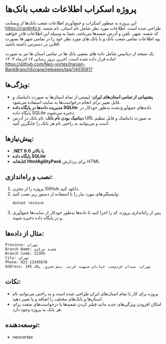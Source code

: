 
# پروژه اسکراب اطلاعات شعب بانک‌ها

این پروژه به منظور اسکراب و جمع‌آوری اطلاعات شعب بانک‌ها از وبسایت https://cardinfo.ir  طراحی شده است. اطلاعات مورد نظر شامل نام استان، نام شعبه، کد شعبه، شهر، تلفن و آدرس شعبه‌ها می‌باشد.
شما به وسیله این اطلاعات قادر خواهید بود اطلاعات تمامی شعب بانک  و یا بانک های مورد نظر خود را در تمامی شهر ها بصورت افلاین در دسترس داشته باشید.

یک نسخه از دیتابیس شامل داده های بعضی بانک ها در تمامی استان ها نیز به صورت اماده قرار داده شده است.
اخرین بروز رسانی ۱۷ اذرماه ۱۴۰۳
https://github.com/Neo-vortex/Iranian-BankBranchScrape/releases/tag/14030917


## ویژگی‌ها:

- **پشتیبانی از تمامی استان‌های ایران**: لیستی از تمام استان‌ها به صورت داینامیک و قابل تغییر برای انجام درخواست‌ها به سایت‌ استفاده می‌شود.
- **مدیریت داده‌ها در پایگاه داده SQLite**: داده‌های جمع‌آوری‌شده به‌طور خودکار در پایگاه داده SQLite ذخیره می‌شوند.
- **دینامیک بودن نام بانک**: نام بانک در آدرس URL به صورت داینامیک و قابل تنظیم است و می‌توانید به راحتی نام هر بانک را جایگزین کنید.

## پیش‌نیازها:
- **.NET 9.0 یا بالاتر**
- **پایگاه داده SQLite**
- **کتابخانه HtmlAgilityPack** برای پردازش HTML

## نصب و راه‌اندازی:

1. پروژه را از مخزن GitHub دانلود کنید.
2. وابستگی‌های مورد نیاز را با استفاده از دستور زیر نصب کنید:
   ```bash
   dotnet restore
   ```
3. پس از راه‌اندازی پروژه، کد را اجرا کنید تا داده‌ها به‌طور خودکار از سایت‌ها جمع‌آوری و در پایگاه داده ذخیره شوند.

## مثال از داده‌ها:
```
Province: تهران
Branch Name: شعبه مرکزی
Branch Code: 12345
City: تهران
Phone: 021-12345678
Address: تهران، میدان فردوسی، خیابان سپهبد قرنی، نبش خسرو، پلاک 145
```

## نکات:
- پروژه برای کار با تمام استان‌های ایران طراحی شده است و به راحتی می‌توانید نام استان‌ها و بانک‌های مختلف را اضافه و یا تغییر دهید.
- امکان افزودن ویژگی‌های جدید مانند فیلتر کردن شعبه‌ها یا درخواست‌های متعدد برای هر بانک به پروژه وجود دارد.

## توسعه‌دهنده:
- neovortex
